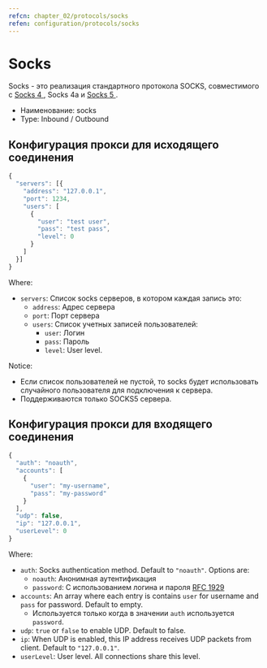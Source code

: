 ```yaml
---
refcn: chapter_02/protocols/socks
refen: configuration/protocols/socks
---
```

# Socks

Socks - это реализация стандартного протокола SOCKS, совместимого с [ Socks 4 ](http://ftp.icm.edu.pl/packages/socks/socks4/SOCKS4.protocol), Socks 4а и [ Socks 5 ](http://ftp.icm.edu.pl/packages/socks/socks4/SOCKS4.protocol).

* Наименование: socks
* Type: Inbound / Outbound

## Конфигурация прокси для исходящего соединения

```javascript
{
  "servers": [{
    "address": "127.0.0.1",
    "port": 1234,
    "users": [
      {
        "user": "test user",
        "pass": "test pass",
        "level": 0
      }
    ]
  }]
}
```

Where:

* `servers`: Список socks серверов, в котором каждая запись это: 
  * `address`: Адрес сервера
  * `port`: Порт сервера
  * `users`: Список учетных записей пользователей: 
    * `user`: Логин
    * `pass`: Пароль
    * `level`: User level.

Notice:

* Если список пользователей не пустой, то socks будет использовать случайного пользователя для подключения к сервера.
* Поддерживаются только SOCKS5 сервера.

## Конфигурация прокси для входящего соединения

```javascript
{
  "auth": "noauth",
  "accounts": [
    {
      "user": "my-username",
      "pass": "my-password"
    }
  ],
  "udp": false,
  "ip": "127.0.0.1",
  "userLevel": 0
}
```

Where:

* `auth`: Socks authentication method. Default to `"noauth"`. Options are: 
  * `noauth`: Анонимная аутентификация
  * `password`: С использованием логина и пароля [RFC 1929](https://tools.ietf.org/html/rfc1929)
* `accounts`: An array where each entry is contains `user` for username and `pass` for password. Default to empty. 
  * Используется только когда в значении `auth` используется `password`.
* `udp`: `true` or `false` to enable UDP. Default to false.
* `ip`: When UDP is enabled, this IP address receives UDP packets from client. Default to `"127.0.0.1"`.
* `userLevel`: User level. All connections share this level.